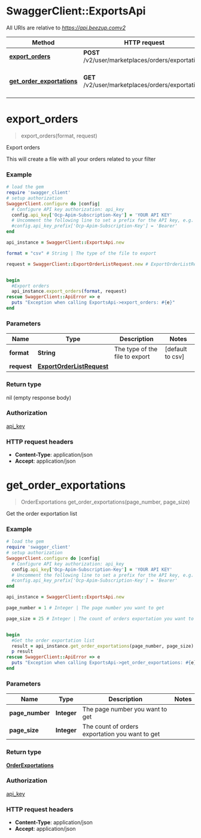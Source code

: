 # SwaggerClient::ExportsApi

All URIs are relative to *https://api.beezup.comv2*

Method | HTTP request | Description
------------- | ------------- | -------------
[**export_orders**](ExportsApi.md#export_orders) | **POST** /v2/user/marketplaces/orders/exportations | Export orders
[**get_order_exportations**](ExportsApi.md#get_order_exportations) | **GET** /v2/user/marketplaces/orders/exportations | Get the order exportation list


# **export_orders**
> export_orders(format, request)

Export orders

This will create a file with all your orders related to your filter

### Example
```ruby
# load the gem
require 'swagger_client'
# setup authorization
SwaggerClient.configure do |config|
  # Configure API key authorization: api_key
  config.api_key['Ocp-Apim-Subscription-Key'] = 'YOUR API KEY'
  # Uncomment the following line to set a prefix for the API key, e.g. 'Bearer' (defaults to nil)
  #config.api_key_prefix['Ocp-Apim-Subscription-Key'] = 'Bearer'
end

api_instance = SwaggerClient::ExportsApi.new

format = "csv" # String | The type of the file to export

request = SwaggerClient::ExportOrderListRequest.new # ExportOrderListRequest | 


begin
  #Export orders
  api_instance.export_orders(format, request)
rescue SwaggerClient::ApiError => e
  puts "Exception when calling ExportsApi->export_orders: #{e}"
end
```

### Parameters

Name | Type | Description  | Notes
------------- | ------------- | ------------- | -------------
 **format** | **String**| The type of the file to export | [default to csv]
 **request** | [**ExportOrderListRequest**](ExportOrderListRequest.md)|  | 

### Return type

nil (empty response body)

### Authorization

[api_key](../README.md#api_key)

### HTTP request headers

 - **Content-Type**: application/json
 - **Accept**: application/json



# **get_order_exportations**
> OrderExportations get_order_exportations(page_number, page_size)

Get the order exportation list

### Example
```ruby
# load the gem
require 'swagger_client'
# setup authorization
SwaggerClient.configure do |config|
  # Configure API key authorization: api_key
  config.api_key['Ocp-Apim-Subscription-Key'] = 'YOUR API KEY'
  # Uncomment the following line to set a prefix for the API key, e.g. 'Bearer' (defaults to nil)
  #config.api_key_prefix['Ocp-Apim-Subscription-Key'] = 'Bearer'
end

api_instance = SwaggerClient::ExportsApi.new

page_number = 1 # Integer | The page number you want to get

page_size = 25 # Integer | The count of orders exportation you want to get


begin
  #Get the order exportation list
  result = api_instance.get_order_exportations(page_number, page_size)
  p result
rescue SwaggerClient::ApiError => e
  puts "Exception when calling ExportsApi->get_order_exportations: #{e}"
end
```

### Parameters

Name | Type | Description  | Notes
------------- | ------------- | ------------- | -------------
 **page_number** | **Integer**| The page number you want to get | 
 **page_size** | **Integer**| The count of orders exportation you want to get | 

### Return type

[**OrderExportations**](OrderExportations.md)

### Authorization

[api_key](../README.md#api_key)

### HTTP request headers

 - **Content-Type**: application/json
 - **Accept**: application/json



